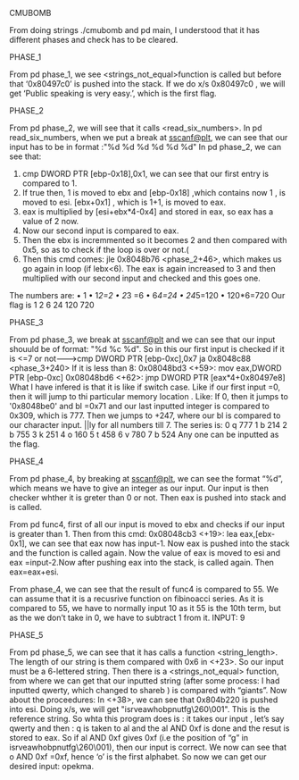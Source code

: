 CMUBOMB

From doing strings ./cmubomb and pd main, I understood that it has different phases and check has to be cleared.

PHASE_1

From pd phase_1, we see <strings_not_equal>function is called but before that ‘0x80497c0’ is pushed into the stack. If we do x/s 0x80497c0 , we will get ‘Public speaking is very easy.’, which is the first flag.

PHASE_2

From pd phase_2, we will see that it calls <read_six_numbers>. In pd read_six_numbers, when we put a break at <sscanf@plt>, we can see that our input has to be in format :"%d %d %d %d %d %d"
In pd phase_2, we can see that:
1. cmp    DWORD PTR [ebp-0x18],0x1, we can see that our first entry is compared to 1.
2. If true then, 1 is moved to ebx and [ebp-0x18] ,which contains now 1 , is moved to esi. [ebx+0x1] , which is 1+1, is moved to eax.
3. eax is multiplied by [esi+ebx*4-0x4] and stored in eax, so eax has a value of 2 now.
4. Now our second input is compared to eax.
5. Then the ebx is incremmented so it becomes 2 and then compared with 0x5, so as to check if the loop is over or not.(
6. Then this cmd comes: jle    0x8048b76 <phase_2+46>, which makes us go again in loop (if lebx<6). The eax is again increased to 3 and then multiplied with our second input and checked and this goes one.

The numbers are:
    • 1
    • 1*2=2
    • 2*3 =6
    • 6*4=24
    • 24*5=120
    • 120*6=720
Our flag is 1 2 6 24 120 720

PHASE_3

From pd phase_3, we break at <sscanf@plt> and we can see that our input shouuld be of format:   "%d %c %d". 
So in this our first input is checked if it is <=7 or not--->cmp    DWORD PTR [ebp-0xc],0x7
                                                                                                     ja     0x8048c88 <phase_3+240>
If it is less than 8:
 0x08048bd3 <+59>:	mov    eax,DWORD PTR [ebp-0xc]
 0x08048bd6 <+62>:	jmp    DWORD PTR [eax*4+0x80497e8]
What I have infered is that it is like if switch case. 
Like if our first input =0, then it will jump to thi particular memory location .
Like:
If 0, then it jumps to '0x8048be0' and bl =0x71 and our last inputted integer is compared to 0x309, which is 777. Then we jumps to +247, where our bl is compared to our character input.
||ly for all numbers till 7. The series is:
0 q 777
1 b 214
2 b 755
3 k 251
4 o 160
5 t 458
6 v 780
7 b 524
Any one can be inputted as the flag.

PHASE_4

From pd phase_4, by breaking at <sscanf@plt>, we can see the format “%d”, which means we have to give an integer as our input. Our input is then checker whther it is greter than 0 or not. Then eax is pushed into stack and <func4> is called. 

From pd func4, first of all our input is moved to ebx and checks if our input is greater than 1. Then from this cmd: 0x08048cb3 <+19>:	lea    eax,[ebx-0x1], we can see that eax now has input-1. Now eax is pushed into the stack and the function <func4> is called again. 
Now the value of eax is moved to esi and eax =input-2.Now after pushing eax into the stack, <func4> is called again. Then eax=eax+esi.

From phase_4, we can see that the result of func4 is compared to 55. We can assume that it is a recusrive function on fibinoacci series. As it is compared to 55, we have to normally input 10 as it 55 is the 10th term, but as the we don’t take in 0, we have to subtract 1 from it.
INPUT: 9

PHASE_5

From pd phase_5, we can see that it has calls a function <string_length>. The length of our string is them compared with 0x6 in <+23>. So our input must be a 6-lettered string. Then there is a <strings_not_equal> function, from where we can get that our inputted string (after some process: I had inputted qwerty, which changed to shareb ) is compared with “giants”.
Now about the proceedures: 
In <+38>, we can see that 0x804b220 is pushed into esi. Doing x/s, we will get "isrveawhobpnutfg\260\001".
This is the reference string. So whta this program does is :
it takes our input , let’s say qwerty and then :
q is taken to al and the al AND 0xf is done and the resut is stored to eax.
So if al AND 0xf gives 0xf (i.e the position of “g” in isrveawhobpnutfg\260\001), then our input is correct. 
We now can see that o AND 0xf =0xf, hence ‘o’ is the first alphabet.
So now we can get our desired input: opekma.
